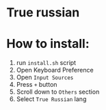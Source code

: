 # True russian

# How to install:
1. run `install.sh` script
2. Open Keyboard Preference
3. Open `Input Sources`
4. Press `+` button
5. Scroll down to `Others` section
6. Select `True Russian` lang
